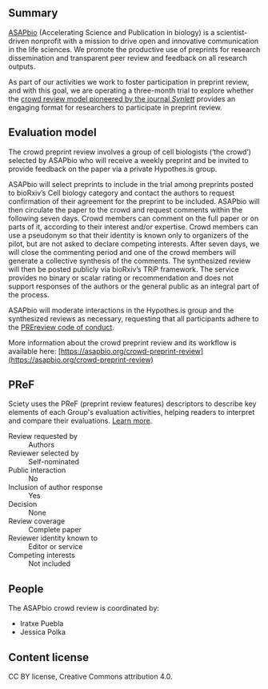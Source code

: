 ## Summary

[ASAPbio](http://asapbio.org/) (Accelerating Science and Publication in biology) is a scientist-driven nonprofit with a mission to drive open and innovative communication in the life sciences. We promote the productive use of preprints for research dissemination and transparent peer review and feedback on all research outputs.

As part of our activities we work to foster participation in preprint review, and with this goal, we are operating a three-month trial to explore whether the [crowd review model pioneered by the journal _Synlett_](https://www.nature.com/articles/546009a) provides an engaging format for researchers to participate in preprint review.

## Evaluation model

The crowd preprint review involves a group of cell biologists (‘the crowd’) selected by ASAPbio who will receive a weekly preprint and be invited to provide feedback on the paper via a private Hypothes.is group. 

ASAPbio will select preprints to include in the trial among preprints posted to bioRxiv’s Cell biology category and contact the authors to request confirmation of their agreement for the preprint to be included. ASAPbio will then circulate the paper to the crowd and request comments within the following seven days. Crowd members can comment on the full paper or on parts of it, according to their interest and/or expertise. Crowd members can use a pseudonym so that their identity is known only to organizers of the pilot, but are not asked to declare competing interests. After seven days, we will close the commenting period and one of the crowd members will generate a collective synthesis of the comments. The synthesized review will then be posted publicly via bioRxiv’s TRiP framework. The service provides no binary or scalar rating or recommendation and does not support responses of the authors or the general public as an integral part of the process. 

ASAPbio will moderate interactions in the Hypothes.is group and the synthesized reviews as necessary, requesting that all participants adhere to the [PREreview code of conduct](https://content.prereview.org/coc/).

More information about the crowd preprint review and its workflow is available here: [https://asapbio.org/crowd-preprint-review](https://asapbio.org/crowd-preprint-review)

## PReF

Sciety uses the PReF (preprint review features) descriptors to describe key elements of each Group's evaluation activities, helping readers to interpret and compare their evaluations.
[Learn more](https://osf.io/8zj9w/).

<dl class="group-page-pref">
    <dt>Review requested by</dt>
    <dd>Authors</dd>
    <dt>Reviewer selected by</dt>
    <dd>Self-nominated</dd>
    <dt>Public interaction</dt>
    <dd>No</dd>
    <dt>Inclusion of author response</dt>
    <dd>Yes</dd>
    <dt>Decision</dt>
    <dd>None</dd>
    <dt>Review coverage</dt>
    <dd>Complete paper</dd>
    <dt>Reviewer identity known to</dt>
    <dd>Editor or service</dd>
    <dt>Competing interests</dt>
    <dd>Not included</dd>
</dl>

## People

The ASAPbio crowd review is coordinated by:

- Iratxe Puebla
- Jessica Polka

## Content license

CC BY license, Creative Commons attribution 4.0.
